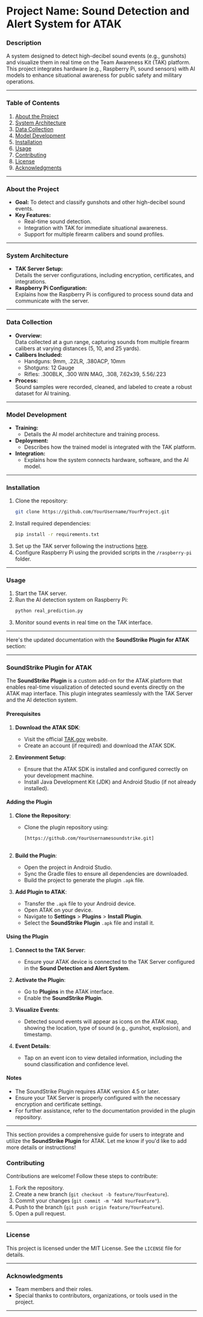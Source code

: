 # **Project Name: Sound Detection and Alert System for ATAK**

### **Description**
A system designed to detect high-decibel sound events (e.g., gunshots) and visualize them in real time on the Team Awareness Kit (TAK) platform. This project integrates hardware (e.g., Raspberry Pi, sound sensors) with AI models to enhance situational awareness for public safety and military operations.

---

### **Table of Contents**
1. [About the Project](#about-the-project)  
2. [System Architecture](#system-architecture)  
3. [Data Collection](#data-collection)  
4. [Model Development](#model-development)  
5. [Installation](#installation)  
6. [Usage](#usage)  
7. [Contributing](#contributing)  
8. [License](#license)  
9. [Acknowledgments](#acknowledgments)

---

### **About the Project**
- **Goal:** To detect and classify gunshots and other high-decibel sound events.  
- **Key Features:**  
  - Real-time sound detection.  
  - Integration with TAK for immediate situational awareness.  
  - Support for multiple firearm calibers and sound profiles.  

---

### **System Architecture**
- **TAK Server Setup:**  
  Details the server configurations, including encryption, certificates, and integrations.  
- **Raspberry Pi Configuration:**  
  Explains how the Raspberry Pi is configured to process sound data and communicate with the server.  

---

### **Data Collection**
- **Overview:**  
  Data collected at a gun range, capturing sounds from multiple firearm calibers at varying distances (5, 10, and 25 yards).  
- **Calibers Included:**  
  - Handguns: 9mm, .22LR, .380ACP, 10mm  
  - Shotguns: 12 Gauge  
  - Rifles: .300BLK, .300 WIN MAG, .308, 7.62x39, 5.56/.223  
- **Process:**  
  Sound samples were recorded, cleaned, and labeled to create a robust dataset for AI training.

---

### **Model Development**
- **Training:**  
  - Details the AI model architecture and training process.  
- **Deployment:**  
  - Describes how the trained model is integrated with the TAK platform.  
- **Integration:**  
  - Explains how the system connects hardware, software, and the AI model.  

---

### **Installation**
1. Clone the repository:
   ```bash
   git clone https://github.com/YourUsername/YourProject.git
   ```
2. Install required dependencies:
   ```bash
   pip install -r requirements.txt
   ```
3. Set up the TAK server following the instructions [here](https://mytecknet.com/lets-build-a-tak-server/).  
4. Configure Raspberry Pi using the provided scripts in the `/raspberry-pi` folder.

---

### **Usage**
1. Start the TAK server.  
2. Run the AI detection system on Raspberry Pi:
   ```bash
   python real_prediction.py
   ```
3. Monitor sound events in real time on the TAK interface.

---
Here's the updated documentation with the **SoundStrike Plugin for ATAK** section:

---

### SoundStrike Plugin for ATAK

The **SoundStrike Plugin** is a custom add-on for the ATAK platform that enables real-time visualization of detected sound events directly on the ATAK map interface. This plugin integrates seamlessly with the TAK Server and the AI detection system.

#### Prerequisites
1. **Download the ATAK SDK**:
   - Visit the official [TAK.gov](https://tak.gov) website.
   - Create an account (if required) and download the ATAK SDK.

2. **Environment Setup**:
   - Ensure that the ATAK SDK is installed and configured correctly on your development machine.
   - Install Java Development Kit (JDK) and Android Studio (if not already installed).

#### Adding the Plugin
1. **Clone the Repository**:
   - Clone the plugin repository using:
     ```bash
     [https://github.com/YourUsernamesoundstrike.git]
    

2. **Build the Plugin**:
   - Open the project in Android Studio.
   - Sync the Gradle files to ensure all dependencies are downloaded.
   - Build the project to generate the plugin `.apk` file.

3. **Add Plugin to ATAK**:
   - Transfer the `.apk` file to your Android device.
   - Open ATAK on your device.
   - Navigate to **Settings** > **Plugins** > **Install Plugin**.
   - Select the **SoundStrike Plugin** `.apk` file and install it.

#### Using the Plugin
1. **Connect to the TAK Server**:
   - Ensure your ATAK device is connected to the TAK Server configured in the **Sound Detection and Alert System**.

2. **Activate the Plugin**:
   - Go to **Plugins** in the ATAK interface.
   - Enable the **SoundStrike Plugin**.

3. **Visualize Events**:
   - Detected sound events will appear as icons on the ATAK map, showing the location, type of sound (e.g., gunshot, explosion), and timestamp.

4. **Event Details**:
   - Tap on an event icon to view detailed information, including the sound classification and confidence level.

#### Notes
- The SoundStrike Plugin requires ATAK version 4.5 or later.
- Ensure your TAK Server is properly configured with the necessary encryption and certificate settings.
- For further assistance, refer to the documentation provided in the plugin repository.

--- 

This section provides a comprehensive guide for users to integrate and utilize the **SoundStrike Plugin** for ATAK. Let me know if you'd like to add more details or instructions!
### **Contributing**
Contributions are welcome! Follow these steps to contribute:
1. Fork the repository.  
2. Create a new branch (`git checkout -b feature/YourFeature`).  
3. Commit your changes (`git commit -m "Add YourFeature"`).  
4. Push to the branch (`git push origin feature/YourFeature`).  
5. Open a pull request.

---

### **License**
This project is licensed under the MIT License. See the `LICENSE` file for details.

---

### **Acknowledgments**
- Team members and their roles.
- Special thanks to contributors, organizations, or tools used in the project.

---


